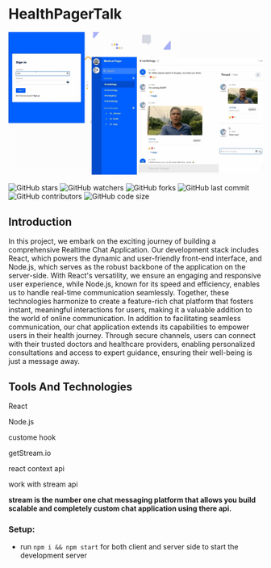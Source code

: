 # HealthPagerTalk
![Chat Application](https://github.com/EdinamUkpabio/HealthPagerTalk/blob/main/Interface%20(1).jpg)

![GitHub stars](https://img.shields.io/github/stars/EdinamUkpabio/HealthPagerTalk?style=social)
![GitHub watchers](https://img.shields.io/github/watchers/EdinamUkpabio/HealthPagerTalk?style=social)
![GitHub forks](https://img.shields.io/github/forks/EdinamUkpabio/HealthPagerTalk?style=social)
![GitHub last commit](https://img.shields.io/github/last-commit/EdinamUkpabio/HealthPagerTalk)
![GitHub contributors](https://img.shields.io/github/contributors/EdinamUkpabio/HealthPagerTalk)
![GitHub code size](https://img.shields.io/github/languages/code-size/EdinamUkpabio/HealthPagerTalk)


## Introduction


In this project, we embark on the exciting journey of building a comprehensive Realtime Chat Application. 
Our development stack includes React, which powers the dynamic and user-friendly front-end interface, and Node.js, 
which serves as the robust backbone of the application on the server-side. With React's versatility, 
we ensure an engaging and responsive user experience, while Node.js, known for its speed and efficiency, 
enables us to handle real-time communication seamlessly. Together, these technologies harmonize to create a feature-rich 
chat platform that fosters instant, meaningful interactions for users, making it a valuable addition to the world of online communication.
In addition to facilitating seamless communication, our chat application extends its capabilities to empower users in their health journey. Through secure channels, users can connect with their trusted doctors and healthcare providers, enabling personalized consultations and access to expert guidance, ensuring their well-being is just a message away.


## Tools And Technologies
React

Node.js

custome hook

getStream.io

react context api

work with stream api

**stream is the number one chat messaging platform that allows you build scalable and completely custom chat application using there api.**

### Setup:

- run ```npm i && npm start``` for both client and server side to start the development server


